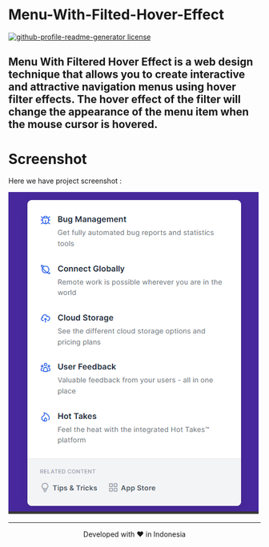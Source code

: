 
# Menu-With-Filted-Hover-Effect
<a href="https://github.com/DevisWisley/Responsive-Gsap-Slider/blob/main/LICENSE" target="blank">
<img src="https://img.shields.io/github/license/DevisWisley/Menu-With-Filted-Hover-Effect?style=flat-square" alt="github-profile-readme-generator license" />
</a>

## Menu With Filtered Hover Effect is a web design technique that allows you to create interactive and attractive navigation menus using hover filter effects. The hover effect of the filter will change the appearance of the menu item when the mouse cursor is hovered.

# Screenshot
Here we have project screenshot :

![screenshot](screenshot.png)
<hr>
<p align="center">
Developed with ❤️ in Indonesia 
</p>
